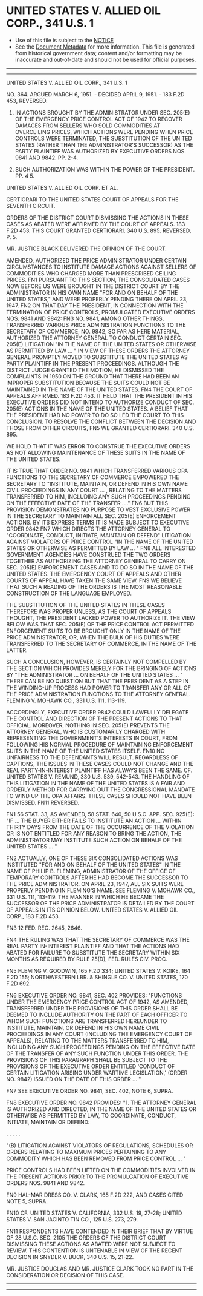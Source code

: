 ---
---

# UNITED STATES V. ALLIED OIL CORP., 341 U.S. 1

* Use of this file is subject to the [NOTICE](https://github.com/publicdocs/notice/blob/master/NOTICE)
* See the [Document Metadata](../../../) for more information.
  This file is generated from historical government data; content and/or formatting may be inaccurate and out-of-date and should not be used for official purposes.

----------
----------

UNITED STATES V. ALLIED OIL CORP., 341 U.S. 1

NO. 364.  ARGUED MARCH 6, 1951.  - DECIDED APRIL 9, 1951.  - 183 F.2D 453, REVERSED.

1.  IN ACTIONS BROUGHT BY THE ADMINISTRATOR UNDER SEC. 205(E) OF THE EMERGENCY PRICE CONTROL ACT OF 1942 TO RECOVER DAMAGES FROM SELLERS WHO SOLD COMMODITIES AT OVERCEILING PRICES, WHICH ACTIONS WERE PENDING WHEN PRICE CONTROLS WERE TERMINATED, THE SUBSTITUTION OF THE UNITED STATES (RATHER THAN THE ADMINISTRATOR'S SUCCESSOR) AS THE PARTY PLAINTIFF WAS AUTHORIZED BY EXECUTIVE ORDERS NOS. 9841 AND 9842.  PP. 2-4.

2.  SUCH AUTHORIZATION WAS WITHIN THE POWER OF THE PRESIDENT.  PP. 4 5.

UNITED STATES V. ALLIED OIL CORP. ET AL.

CERTIORARI TO THE UNITED STATES COURT OF APPEALS FOR THE SEVENTH CIRCUIT.

ORDERS OF THE DISTRICT COURT DISMISSING THE ACTIONS IN THESE CASES AS ABATED WERE AFFIRMED BY THE COURT OF APPEALS.  183 F.2D 453.  THIS COURT GRANTED CERTIORARI.  340 U.S. 895.  REVERSED, P. 5.

MR. JUSTICE BLACK DELIVERED THE OPINION OF THE COURT.

AMENDED, AUTHORIZED THE PRICE ADMINISTRATOR UNDER CERTAIN CIRCUMSTANCES TO INSTITUTE DAMAGE ACTIONS AGAINST SELLERS OF COMMODITIES WHO CHARGED MORE THAN PRESCRIBED CEILING PRICES.  FN1 PURSUANT TO THIS SECTION, THE CONSOLIDATED CASES NOW BEFORE US WERE BROUGHT IN THE DISTRICT COURT BY THE ADMINISTRATOR IN HIS OWN NAME "FOR AND ON BEHALF OF THE UNITED STATES," AND WERE PROPERLY PENDING THERE ON APRIL 23, 1947.  FN2  ON THAT DAY THE PRESIDENT, IN CONNECTION WITH THE TERMINATION OF PRICE CONTROLS, PROMULGATED EXECUTIVE ORDERS NOS. 9841 AND 9842:  FN3  NO. 9841, AMONG OTHER THINGS, TRANSFERRED VARIOUS PRICE ADMINISTRATION FUNCTIONS TO THE SECRETARY OF COMMERCE; NO. 9842, SO FAR AS HERE MATERIAL, AUTHORIZED THE ATTORNEY GENERAL TO CONDUCT CERTAIN SEC. 205(E) LITIGATION "IN THE NAME OF THE UNITED STATES OR OTHERWISE AS PERMITTED BY LAW  ...  "  IN VIEW OF THESE ORDERS THE ATTORNEY GENERAL PROMPTLY MOVED TO SUBSTITUTE THE UNITED STATES AS PARTY PLAINTIFF IN THE PRESENT PROCEEDINGS.  ALTHOUGH THE DISTRICT JUDGE GRANTED THE MOTION, HE DISMISSED THE COMPLAINTS IN 1950 ON THE GROUND THAT THERE HAD BEEN AN IMPROPER SUBSTITUTION BECAUSE THE SUITS COULD NOT BE MAINTAINED IN THE NAME OF THE UNITED STATES.  FN4  THE COURT OF APPEALS AFFIRMED.  183 F.2D 453.  IT HELD THAT THE PRESIDENT IN HIS EXECUTIVE ORDERS DID NOT INTEND TO AUTHORIZE CONDUCT OF SEC. 205(E) ACTIONS IN THE NAME OF THE UNITED STATES.  A BELIEF THAT THE PRESIDENT HAD NO POWER TO DO SO LED THE COURT TO THIS CONCLUSION.  TO RESOLVE THE CONFLICT BETWEEN THE DECISION AND THOSE FROM OTHER CIRCUITS,  FN5  WE GRANTED CERTIORARI.  340 U.S. 895.

WE HOLD THAT IT WAS ERROR TO CONSTRUE THE EXECUTIVE ORDERS AS NOT ALLOWING MAINTENANCE OF THESE SUITS IN THE NAME OF THE UNITED STATES.

IT IS TRUE THAT ORDER NO. 9841 WHICH TRANSFERRED VARIOUS OPA FUNCTIONS TO THE SECRETARY OF COMMERCE EMPOWERED THE SECRETARY TO "INSTITUTE, MAINTAIN, OR DEFEND IN HIS OWN NAME CIVIL PROCEEDINGS IN ANY COURT  ... , RELATING TO THE MATTERS TRANSFERRED TO HIM, INCLUDING ANY SUCH PROCEEDINGS PENDING ON THE EFFECTIVE DATE OF THE TRANSFER  ...."  FN6 BUT THIS PROVISION DEMONSTRATES NO PURPOSE TO VEST EXCLUSIVE POWER IN THE SECRETARY TO MAINTAIN ALL SEC. 205(E) ENFORCEMENT ACTIONS.  BY ITS EXPRESS TERMS IT IS MADE SUBJECT TO EXECUTIVE ORDER 9842  FN7  WHICH DIRECTS THE ATTORNEY GENERAL TO "COORDINATE, CONDUCT, INITIATE, MAINTAIN OR DEFEND" LITIGATION AGAINST VIOLATORS OF PRICE CONTROL "IN THE NAME OF THE UNITED STATES OR OTHERWISE AS PERMITTED BY LAW  ...  " FN8  ALL INTERESTED GOVERNMENT AGENCIES HAVE CONSTRUED THE TWO ORDERS TOGETHER AS AUTHORIZING THE ATTORNEY GENERAL TO CARRY ON SEC. 205(E) ENFORCEMENT CASES AND TO DO SO IN THE NAME OF THE UNITED STATES.  THE EMERGENCY COURT OF APPEALS AND OTHER COURTS OF APPEAL HAVE TAKEN THE SAME VIEW.  FN9  WE BELIEVE THAT SUCH A READING OF THE ORDERS IS THE MOST REASONABLE CONSTRUCTION OF THE LANGUAGE EMPLOYED.

THE SUBSTITUTION OF THE UNITED STATES IN THESE CASES THEREFORE WAS PROPER UNLESS, AS THE COURT OF APPEALS THOUGHT, THE PRESIDENT LACKED POWER TO AUTHORIZE IT. THE VIEW BELOW WAS THAT SEC. 205(E) OF THE PRICE CONTROL ACT PERMITTED ENFORCEMENT SUITS TO BE BROUGHT ONLY IN THE NAME OF THE PRICE ADMINISTRATOR, OR, WHEN THE BULK OF HIS DUTIES WERE TRANSFERRED TO THE SECRETARY OF COMMERCE, IN THE NAME OF THE LATTER.

SUCH A CONCLUSION, HOWEVER, IS CERTAINLY NOT COMPELLED BY THE SECTION WHICH PROVIDES MERELY FOR THE BRINGING OF ACTIONS BY "THE ADMINISTRATOR ...  ON BEHALF OF THE UNITED STATES  ...  "  THERE CAN BE NO QUESTION BUT THAT THE PRESIDENT AS A STEP IN THE WINDING-UP PROCESS HAD POWER TO TRANSFER ANY OR ALL OF THE PRICE ADMINISTRATION FUNCTIONS TO THE ATTORNEY GENERAL.  FLEMING V. MOHAWK CO., 331 U.S. 111, 113-119.

ACCORDINGLY, EXECUTIVE ORDER 9842 COULD LAWFULLY DELEGATE THE CONTROL AND DIRECTION OF THE PRESENT ACTIONS TO THAT OFFICIAL.  MOREOVER, NOTHING IN SEC. 205(E) PREVENTS THE ATTORNEY GENERAL, WHO IS CUSTOMARILY CHARGED WITH REPRESENTING THE GOVERNMENT'S INTERESTS IN COURT, FROM FOLLOWING HIS NORMAL PROCEDURE OF MAINTAINING ENFORCEMENT SUITS IN THE NAME OF THE UNITED STATES ITSELF.  FN10  NO UNFAIRNESS TO THE DEFENDANTS WILL RESULT.  REGARDLESS OF CAPTIONS, THE ISSUES IN THESE CASES COULD NOT CHANGE AND THE REAL PARTY-IN-INTEREST PLAINTIFF HAS ALWAYS BEEN THE SAME.  CF. UNITED STATES V. REMUND, 330 U.S. 539, 542-543.  THE HANDLING OF THIS LITIGATION IN THE NAME OF THE UNITED STATES IS A FAIR AND ORDERLY METHOD FOR CARRYING OUT THE CONGRESSIONAL MANDATE TO WIND UP THE OPA AFFAIRS.  THESE CASES SHOULD NOT HAVE BEEN DISMISSED.  FN11  REVERSED.

FN1  56 STAT. 33, AS AMENDED, 58 STAT. 640, 50 U.S.C. APP. SEC. 925(E):  "IF  ...  THE BUYER EITHER FAILS TO INSTITUTE AN ACTION  ... WITHIN THIRTY DAYS FROM THE DATE OF THE OCCURRENCE OF THE VIOLATION OR IS NOT ENTITLED FOR ANY REASON TO BRING THE ACTION, THE ADMINISTRATOR MAY INSTITUTE SUCH ACTION ON BEHALF OF THE UNITED STATES  ...  "

FN2  ACTUALLY, ONE OF THESE SIX CONSOLIDATED ACTIONS WAS INSTITUTED "FOR AND ON BEHALF OF THE UNITED STATES" IN THE NAME OF PHILIP B. FLEMING, ADMINISTRATOR OF THE OFFICE OF TEMPORARY CONTROLS AFTER HE HAD BECOME THE SUCCESSOR TO THE PRICE ADMINISTRATOR.  ON APRIL 23, 1947, ALL SIX SUITS WERE PROPERLY PENDING IN FLEMING'S NAME.  SEE FLEMING V. MOHAWK CO., 331 U.S. 111, 113-119.  THE MANNER IN WHICH HE BECAME THE SUCCESSOR OF THE PRICE ADMINISTRATOR IS DETAILED BY THE COURT OF APPEALS IN ITS OPINION BELOW.  UNITED STATES V. ALLIED OIL CORP., 183 F.2D 453.

FN3  12 FED. REG. 2645, 2646.

FN4  THE RULING WAS THAT THE SECRETARY OF COMMERCE WAS THE REAL PARTY IN-INTEREST PLAINTIFF AND THAT THE ACTIONS HAD ABATED FOR FAILURE TO SUBSTITUTE THE SECRETARY WITHIN SIX MONTHS AS REQUIRED BY RULE 25(D), FED. RULES CIV. PROC.

FN5 FLEMING V. GOODWIN, 165 F.2D 334; UNITED STATES V. KOIKE, 164 F.2D 155; NORTHWESTERN LBR.  & SHINGLE CO. V. UNITED STATES, 170 F.2D 692.

FN6  EXECUTIVE ORDER NO. 9841, SEC. 402 PROVIDES:  "FUNCTIONS UNDER THE EMERGENCY PRICE CONTROL ACT OF 1942, AS AMENDED, TRANSFERRED UNDER THE PROVISIONS OF THIS ORDER SHALL BE DEEMED TO INCLUDE AUTHORITY ON THE PART OF EACH OFFICER TO WHOM SUCH FUNCTIONS ARE TRANSFERRED HEREUNDER TO INSTITUTE, MAINTAIN, OR DEFEND IN HIS OWN NAME CIVIL PROCEEDINGS IN ANY COURT (INCLUDING THE EMERGENCY COURT OF APPEALS), RELATING TO THE MATTERS TRANSFERRED TO HIM, INCLUDING ANY SUCH PROCEEDINGS PENDING ON THE EFFECTIVE DATE OF THE TRANSFER OF ANY SUCH FUNCTION UNDER THIS ORDER.  THE PROVISIONS OF THIS PARAGRAPH SHALL BE SUBJECT TO THE PROVISIONS OF THE EXECUTIVE ORDER ENTITLED 'CONDUCT OF CERTAIN LITIGATION ARISING UNDER WARTIME LEGISLATION,' (ORDER NO. 9842) ISSUED ON THE DATE OF THIS ORDER  ...  "

FN7  SEE EXECUTIVE ORDER NO. 9841, SEC. 402, NOTE 6, SUPRA.

FN8  EXECUTIVE ORDER NO. 9842 PROVIDES:  "1.  THE ATTORNEY GENERAL IS AUTHORIZED AND DIRECTED, IN THE NAME OF THE UNITED STATES OR OTHERWISE AS PERMITTED BY LAW, TO COORDINATE, CONDUCT, INITIATE, MAINTAIN OR DEFEND:

.         .         .         .         .

"(B)  LITIGATION AGAINST VIOLATORS OF REGULATIONS, SCHEDULES OR ORDERS RELATING TO MAXIMUM PRICES PERTAINING TO ANY COMMODITY WHICH HAS BEEN REMOVED FROM PRICE CONTROL  ... "

PRICE CONTROLS HAD BEEN LIFTED ON THE COMMODITIES INVOLVED IN THE PRESENT ACTIONS PRIOR TO THE PROMULGATION OF EXECUTIVE ORDERS NOS. 9841 AND 9842.

FN9  HAL-MAR DRESS CO. V. CLARK, 165 F.2D 222, AND CASES CITED NOTE 5, SUPRA.

FN10  CF. UNITED STATES V. CALIFORNIA, 332 U.S. 19, 27-28; UNITED STATES V. SAN JACINTO TIN CO., 125 U.S. 273, 279.

FN11  RESPONDENTS HAVE CONTENDED IN THEIR BRIEF THAT BY VIRTUE OF 28 U.S.C. SEC. 2105 THE ORDERS OF THE DISTRICT COURT DISMISSING THESE ACTIONS AS ABATED WERE NOT SUBJECT TO REVIEW.  THIS CONTENTION IS UNTENABLE IN VIEW OF THE RECENT DECISION IN SNYDER V. BUCK, 340 U.S. 15, 21-22.

MR. JUSTICE DOUGLAS AND MR. JUSTICE CLARK TOOK NO PART IN THE CONSIDERATION OR DECISION OF THIS CASE.


----------
----------

